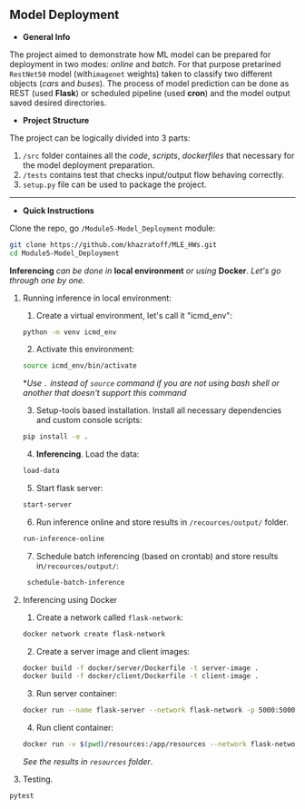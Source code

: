 ## <a name="model-deployment">Model Deployment</a>
- **General Info**  

The project aimed to demonstrate how ML model can be prepared for deployment in two modes: *online* and *batch*. For that purpose pretarined `RestNet50` model (with`imagenet` weights) taken to classify two different objects (*cars* and *buses*). The process of model prediction can be done as REST (used **Flask**) or scheduled pipeline (used **cron**) and the model output saved desired directories.

- **Project Structure**

The project can be logically divided into 3 parts:
1. `/src` folder containes all the *code*, *scripts*, *dockerfiles* that necessary for the model deployment preparation.
2. `/tests` contains test that checks input/output flow behaving correctly. 
3. `setup.py` file can be used to package the project.
----
- **Quick Instructions**

Clone the repo, go `/Module5-Model_Deployment` module:
```bash
git clone https://github.com/khazratoff/MLE_HWs.git
cd Module5-Model_Deployment
```

**Inferencing** *can be done in* **local environment** *or using* **Docker**. *Let's go through one by one.*

1. Running inference in local environment:
    1. Create a virtual environment, let's call it "icmd_env":
    ```bash
    python -m venv icmd_env
    ```
    2. Activate this environment:
    ```bash
   source icmd_env/bin/activate
   ```
   **Use `.` instead of `source` command if you are not using bash shell or another that doesn't support this command*

   3. Setup-tools based installation. Install all necessary dependencies and custom console scripts:
   ```bash
   pip install -e .
   ```
   4. **Inferencing**. Load the data:
   ```bash
   load-data
   ```
   5. Start flask server:
   ```bash 
   start-server
   ```
   6. Run inference online and store results in `/recources/output/` folder.
   ```bash
   run-inference-online
   ```
   7. Schedule batch inferencing (based on crontab) and store results in`/recources/output/`: 
   ```bash
    schedule-batch-inference 
    ```
2. Inferencing using Docker
    1. Create a network called `flask-network`:
    ```bash
    docker network create flask-network 
    ```
    2. Create a server image and client images:
    ```bash
    docker build -f docker/server/Dockerfile -t server-image .
    docker build -f docker/client/Dockerfile -t client-image .
    ```
    3. Run server container:
    ```bash
    docker run --name flask-server --network flask-network -p 5000:5000 server-image
    ```
    4. Run client container:
    ```bash
    docker run -v $(pwd)/resources:/app/resources --network flask-network -e FLASK_SERVER_HOST=flask-server client-image
    ```
    *See the results in `resources` folder*.
    
3. Testing.
```bash 
pytest
```
